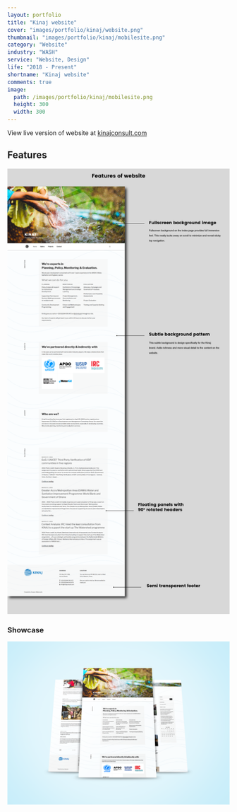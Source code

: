 ```yaml
---
layout: portfolio
title: "Kinaj website"
cover: "images/portfolio/kinaj/website.png"
thumbnail: "images/portfolio/kinaj/mobilesite.png"
category: "Website"
industry: "WASH"
service: "Website, Design"
life: "2018 - Present"
shortname: "Kinaj website"
comments: true
image:
  path: /images/portfolio/kinaj/mobilesite.png
  height: 300
  width: 300
---
```


View live version of website at <a href="http://kinajconsult.com/">kinajconsult.com</a>

## Features

![kinaj website features](/images/portfolio/kinaj/website-features.png)

### Showcase

![kinaj website mockup](/images/portfolio/kinaj/web-mockup.png)
